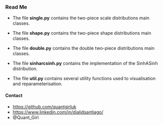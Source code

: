 ### Read Me

- The file **single.py** contains the two-piece scale distributions main classes.

- The file **shape.py** contains the two-piece shape distributions main classes.

- The file **double.py** contains the double two-piece distributions main classes.

- The file **sinharcsinh.py** contains the implementation of the SinhASinh distribution.

- The file **util.py** contains several utility functions used to visualisation and reparameterisation.
 
 #### Contact

- https://github.com/quantgirluk
- https://www.linkedin.com/in/dialidsantiago/
- @Quant_Girl